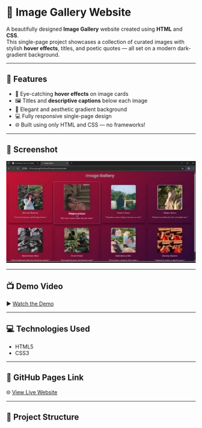 # 🌌 Image Gallery Website

A beautifully designed **Image Gallery** website created using **HTML** and **CSS**.  
This single-page project showcases a collection of curated images with stylish **hover effects**, titles, and poetic quotes — all set on a modern dark-gradient background.

---

## 🔮 Features

- 🎨 Eye-catching **hover effects** on image cards  
- 🖼️ Titles and **descriptive captions** below each image  
- 🌈 Elegant and aesthetic gradient background  
- 💻 Fully responsive single-page design  
- 🌐 Built using only HTML and CSS — no frameworks!

---

## 📸 Screenshot

![Image Gallery Screenshot](image_gallery_preview.jpg)


---

## 📺 Demo Video

▶️ [Watch the Demo](https://drive.google.com/uc?export=download&id=1UDkcj6lGFi-S68SOFdC8irJMHDR5_hJj)

---

## 💻 Technologies Used

- HTML5  
- CSS3  

---

## 🚀 GitHub Pages Link

🌐 [View Live Website](https://nivetha0411.github.io/image-gallery/)

---

## 📂 Project Structure




